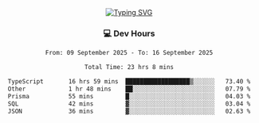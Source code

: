 
<div align="center">
  <a href="https://git.io/typing-svg"><img src="https://readme-typing-svg.demolab.com?font=Fira+Code&size=30&pause=1000&color=33F7F5&center=true&vCenter=true&width=435&lines=Hi+there+%F0%9F%91%8B+I+am+AirboZH+;Welcome+to+my+Github" alt="Typing SVG" /></a>

<h3>💻 Dev Hours</h3>
<!--START_SECTION:waka-->

```txt
From: 09 September 2025 - To: 16 September 2025

Total Time: 23 hrs 8 mins

TypeScript       16 hrs 59 mins  ██████████████████▒░░░░░░   73.40 %
Other            1 hr 48 mins    ██░░░░░░░░░░░░░░░░░░░░░░░   07.79 %
Prisma           55 mins         █░░░░░░░░░░░░░░░░░░░░░░░░   04.03 %
SQL              42 mins         ▓░░░░░░░░░░░░░░░░░░░░░░░░   03.04 %
JSON             36 mins         ▓░░░░░░░░░░░░░░░░░░░░░░░░   02.63 %
```

<!--END_SECTION:waka-->
</div>  
